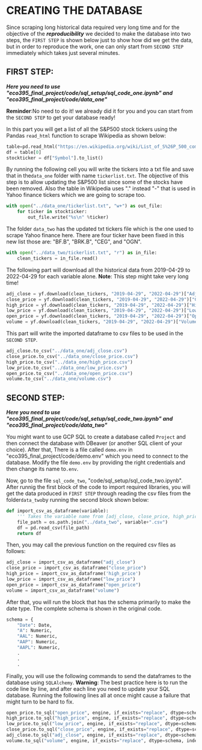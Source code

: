 # CREATING THE DATABASE
Since scraping long historical data required very long time and for the objective of the ***reproducibility*** we decided to make the database into two steps, the `FIRST STEP` is shown below just to show how did we get the data, but in order to reproduce the work, one can only start from `SECOND STEP` immediately which takes just several minutes.

## FIRST STEP:

***Here you need to use "eco395_final_project/code/sql_setup/sql_code_one.ipynb" and "eco395_final_project/code/data_one"***

**Reminder**:No need to do it! we already did it for you and you can start from the `SECOND STEP` to get your database ready!

In this part you will get a list of all the S&P500 stock tickers using the Pandas `read_html` function to scrape Wikipedia as shown below:
```python
table=pd.read_html("https://en.wikipedia.org/wiki/List_of_S%26P_500_companies")
df = table[0]
stockticker = df["Symbol"].to_list()
```
By running the following cell you will write the tickers into a txt file and save that in the`data_one` folder with name `tickerlist.txt`. The objective of this step is to allow updating the S&P500 list since some of the stocks have been removed. Also the table in Wikipedia uses "." instead "-" that is used in Yahoo finance tickers which we are going to scrape too. 
```python
with open("../data_one/tickerlist.txt", "w+") as out_file:
    for ticker in stockticker:
        out_file.write("%s\n" %ticker)
```
The folder `data_two` has the updated txt tickers file which is the one used to scrape Yahoo finance here. There are four ticker have been fixed in this new list those are: "BF.B", "BRK.B", "CEG", and "OGN".
```python
with open("../data_two/tickerlist.txt", "r") as in_file:
    clean_tickers = in_file.read()
```
The following part will download all the historical data from 2019-04-29 to 2022-04-29 for each variable alone. **Note**: This step might take very long time!
```python
adj_close = yf.download(clean_tickers, "2019-04-29", "2022-04-29")["Adj Close"]
close_price = yf.download(clean_tickers, "2019-04-29", "2022-04-29")["Close"]
high_price = yf.download(clean_tickers, "2019-04-29", "2022-04-29")["High"]
low_price = yf.download(clean_tickers, "2019-04-29", "2022-04-29")["Low"]
open_price = yf.download(clean_tickers, "2019-04-29", "2022-04-29")["Open"]
volume = yf.download(clean_tickers, "2019-04-29", "2022-04-29")["Volume"]
```
This part will write the imported dataframe to csv files to be used in the `SECOND STEP`.
```python
adj_close.to_csv("../data_one/adj_close.csv")
close_price.to_csv("../data_one/close_price.csv")
high_price.to_csv("../data_one/high_price.csv")
low_price.to_csv("../data_one/low_price.csv")
open_price.to_csv("../data_one/open_price.csv")
volume.to_csv("../data_one/volume.csv")
```
## SECOND STEP:

***Here you need to use "eco395_final_project/code/sql_setup/sql_code_two.ipynb" and "eco395_final_project/code/data_two"***

You might want to use GCP SQL to create a database called `Project` and then connect the database with DBeaver (or another SQL client of your choice). After that, There is a file called `demo.env` in "eco395_final_project/code/demo.env" which you need to connect to the database. Modify the file `demo.env` by providing the right credentials and then change its name to`.env`.

Now, go to the file `sql_code_two`, "code/sql_setup/sql_code_two.ipynb". After runnig the first block of the code to import required libraries, you will get the data produced in `FIRST STEP` through reading the csv files from the folder`data_two`by running the second block shown below:
```python
def import_csv_as_dataframe(variable):
    ''' Takes the variable name from [adj_close, close_price, high_price, low_price, open_price, volume] and return a dataframe for all S&P500 '''
    file_path = os.path.join("../data_two", variable+".csv")
    df = pd.read_csv(file_path)       
    return df
```
Then, you may call the previous function on the required csv files as follows:
```python
adj_close = import_csv_as_dataframe("adj_close")
close_price = import_csv_as_dataframe("close_price")
high_price = import_csv_as_dataframe('high_price')
low_price = import_csv_as_dataframe("low_price")
open_price = import_csv_as_dataframe("open_price")
volume = import_csv_as_dataframe("volume")
```
After that, you will run the block that has the schema primarily to make the date type. The complete schema is shown in the original code.
```python
schema = {
    "Date": Date,
    "A": Numeric,
    "AAL": Numeric,
    "AAP": Numeric,
    "AAPL": Numeric,
    .
    .
    .
```
Finally, you will use the following commands to send the dataframes to the database using `SQLAlchemy`.
**Warning**: The best practice here is to run the code line by line, and after each line you need to update your SQL database. Running the following lines all at once might cause a failure that might turn to be hard to fix.

```python
open_price.to_sql("open_price", engine, if_exists="replace", dtype=schema, index=False)
high_price.to_sql("high_price", engine, if_exists="replace", dtype=schema, index=False)
low_price.to_sql("low_price", engine, if_exists="replace", dtype=schema, index=False)
close_price.to_sql("close_price", engine, if_exists="replace", dtype=schema, index=False)
adj_close.to_sql("adj_close", engine, if_exists="replace", dtype=schema, index=False)
volume.to_sql("volume", engine, if_exists="replace", dtype=schema, index=False)
```
